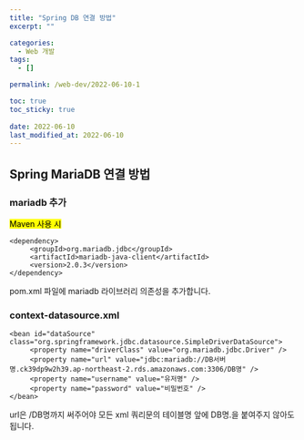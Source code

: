 ```yaml
---
title: "Spring DB 연결 방법"
excerpt: ""

categories:
  - Web 개발
tags:
  - []

permalink: /web-dev/2022-06-10-1

toc: true
toc_sticky: true
 
date: 2022-06-10
last_modified_at: 2022-06-10
---
```


## Spring MariaDB 연결 방법

### mariadb 추가
<mark>Maven 사용 시</mark>
```
<dependency>
     <groupId>org.mariadb.jdbc</groupId>
     <artifactId>mariadb-java-client</artifactId>
     <version>2.0.3</version>
</dependency>
```
pom.xml 파일에 mariadb 라이브러리 의존성을 추가합니다.

### context-datasource.xml
```
<bean id="dataSource" class="org.springframework.jdbc.datasource.SimpleDriverDataSource">
     <property name="driverClass" value="org.mariadb.jdbc.Driver" />
     <property name="url" value="jdbc:mariadb://DB서버명.ck39dp9w2h39.ap-northeast-2.rds.amazonaws.com:3306/DB명" />
     <property name="username" value="유저명" />
     <property name="password" value="비밀번호" />
</bean>
```
url은 /DB명까지 써주어야 모든 xml 쿼리문의 테이블명 앞에 DB명.을 붙여주지 않아도 됩니다.

